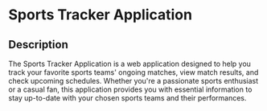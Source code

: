 # Sports Tracker Application

## Description

The Sports Tracker Application is a web application designed to help you track your favorite sports teams' ongoing matches, view match results, and check upcoming schedules. Whether you're a passionate sports enthusiast or a casual fan, this application provides you with essential information to stay up-to-date with your chosen sports teams and their performances.

